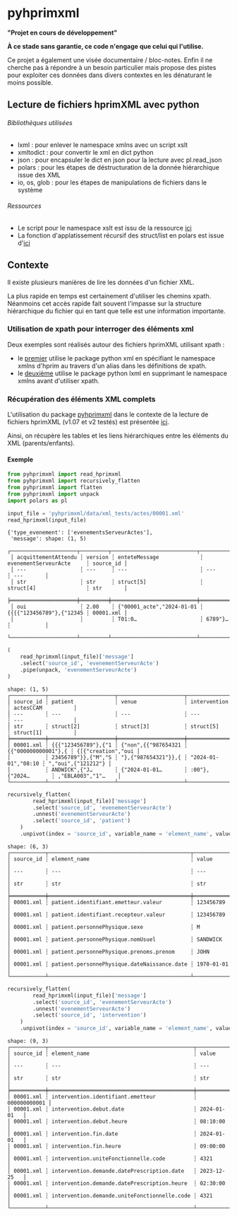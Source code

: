 # pyhprimxml

**"Projet en cours de développement"**

**À ce stade sans garantie, ce code n'engage que celui qui l'utilise.**

Ce projet a également une visée documentaire / bloc-notes. Enfin il ne cherche pas à répondre à un besoin particulier mais propose des pistes pour exploiter ces données dans divers contextes en les dénaturant le moins possible.

## Lecture de fichiers hprimXML avec python


###### Bibliothèques utilisées

- lxml : pour enlever le namespace xmlns avec un script xslt
- xmltodict : pour convertir le xml en dict python 
- json : pour encapsuler le dict en json pour la lecture avec pl.read_json
- polars : pour les étapes de déstructuration de la donnée hiérarchique issue des XML
- io, os, glob : pour les étapes de manipulations de fichiers dans le système


###### Ressources

- Le script pour le namespace xslt est issu de la ressource [ici](https://wiki.tei-c.org/index.php/Remove-Namespaces.xsl)
- La fonction d'applatissement récursif des struct/list en polars est issue d'[ici](https://github.com/pola-rs/polars/issues/7078#issuecomment-2258225305)



## Contexte

Il existe plusieurs manières de lire les données d'un fichier XML.

La plus rapide en temps est certainement d'utiliser les chemins xpath.
Néanmoins cet accès rapide fait souvent l'impasse sur la structure hiérarchique du fichier qui en tant que telle est une information importante.

### Utilisation de xpath pour interroger des éléments xml

Deux exemples sont réalisés autour des fichiers hprimXML utilisant xpath :

- le [premier](https://guillaumepressiat.github.io/pyhprimxml/xpath_xml.html) utilise le package python xml en spécifiant le namespace xmlns d'hprim au travers d'un alias dans les définitions de xpath.
- le [deuxième](https://guillaumepressiat.github.io/pyhprimxml/xpath_lxml.html) utilise le package python lxml en supprimant le namespace xmlns avant d'utiliser xpath.


### Récupération des éléments XML complets


L'utilisation du package [pyhprimxml](https://guillaumepressiat.github.io/pyhprimxml/) dans le contexte de la lecture de fichiers hprimXML (v1.07 et v2 testés) est présentée [ici](https://guillaumepressiat.github.io/pyhprimxml/).

Ainsi, on récupère les tables et les liens hiérarchiques entre les éléments du XML (parents/enfants).

#### Exemple

```python
from pyhprimxml import read_hprimxml
from pyhprimxml import recursively_flatten
from pyhprimxml import flatten
from pyhprimxml import unpack
import polars as pl

input_file = 'pyhprimxml/data/xml_tests/actes/00001.xml'
read_hprimxml(input_file)
```

```text
{'type_evenement': ['evenementsServeurActes'],
 'message': shape: (1, 5)
 ┌─────────────────────┬─────────┬───────────────────────────┬──────────────────────────┬───────────┐
 │ acquittementAttendu ┆ version ┆ enteteMessage             ┆ evenementServeurActe     ┆ source_id │
 │ ---                 ┆ ---     ┆ ---                       ┆ ---                      ┆ ---       │
 │ str                 ┆ str     ┆ struct[5]                 ┆ struct[4]                ┆ str       │
 ╞═════════════════════╪═════════╪═══════════════════════════╪══════════════════════════╪═══════════╡
 │ oui                 ┆ 2.00    ┆ {"00001_acte","2024-01-01 ┆ {{{{"123456789"},{"12345 ┆ 00001.xml │
 │                     ┆         ┆ T01:0…                    ┆ 6789"}…                  ┆           │
 └─────────────────────┴─────────┴───────────────────────────┴──────────────────────────┴───────────┘}
```

```python
(
    read_hprimxml(input_file)['message']
    .select('source_id', 'evenementServeurActe')
    .pipe(unpack, 'evenementServeurActe')
)
```

```text
shape: (1, 5)
┌───────────┬─────────────────────┬─────────────────────┬─────────────────────┬────────────────────┐
│ source_id ┆ patient             ┆ venue               ┆ intervention        ┆ actesCCAM          │
│ ---       ┆ ---                 ┆ ---                 ┆ ---                 ┆ ---                │
│ str       ┆ struct[2]           ┆ struct[3]           ┆ struct[5]           ┆ struct[1]          │
╞═══════════╪═════════════════════╪═════════════════════╪═════════════════════╪════════════════════╡
│ 00001.xml ┆ {{{"123456789"},{"1 ┆ {"non",{{"987654321 ┆ {{"000000000001"},{ ┆ {[{"creation","oui │
│           ┆ 23456789"}},{"M","S ┆ "},{"987654321"}},{ ┆ "2024-01-01","08:10 ┆ ","oui",{"121212"} │
│           ┆ ANDWICK",{"J…       ┆ {"2024-01-01…       ┆ :00"},{"2024…       ┆ ,"EBLA003","1"…    │
└───────────┴─────────────────────┴─────────────────────┴─────────────────────┴────────────────────┘
```

```python
recursively_flatten(
        read_hprimxml(input_file)['message']
        .select('source_id', 'evenementServeurActe')
        .unnest('evenementServeurActe')
        .select('source_id', 'patient')
    )
    .unpivot(index = 'source_id', variable_name = 'element_name', value_name = 'value')
```

```text
shape: (6, 3)
┌───────────┬─────────────────────────────────────────────┬────────────┐
│ source_id ┆ element_name                                ┆ value      │
│ ---       ┆ ---                                         ┆ ---        │
│ str       ┆ str                                         ┆ str        │
╞═══════════╪═════════════════════════════════════════════╪════════════╡
│ 00001.xml ┆ patient.identifiant.emetteur.valeur         ┆ 123456789  │
│ 00001.xml ┆ patient.identifiant.recepteur.valeur        ┆ 123456789  │
│ 00001.xml ┆ patient.personnePhysique.sexe               ┆ M          │
│ 00001.xml ┆ patient.personnePhysique.nomUsuel           ┆ SANDWICK   │
│ 00001.xml ┆ patient.personnePhysique.prenoms.prenom     ┆ JOHN       │
│ 00001.xml ┆ patient.personnePhysique.dateNaissance.date ┆ 1970-01-01 │
└───────────┴─────────────────────────────────────────────┴────────────┘
```

```python
recursively_flatten(
        read_hprimxml(input_file)['message']
        .select('source_id', 'evenementServeurActe')
        .unnest('evenementServeurActe')
        .select('source_id', 'intervention')
    )
    .unpivot(index = 'source_id', variable_name = 'element_name', value_name = 'value')
```

```text
shape: (9, 3)
┌───────────┬──────────────────────────────────────────────┬──────────────┐
│ source_id ┆ element_name                                 ┆ value        │
│ ---       ┆ ---                                          ┆ ---          │
│ str       ┆ str                                          ┆ str          │
╞═══════════╪══════════════════════════════════════════════╪══════════════╡
│ 00001.xml ┆ intervention.identifiant.emetteur            ┆ 000000000001 │
│ 00001.xml ┆ intervention.debut.date                      ┆ 2024-01-01   │
│ 00001.xml ┆ intervention.debut.heure                     ┆ 08:10:00     │
│ 00001.xml ┆ intervention.fin.date                        ┆ 2024-01-01   │
│ 00001.xml ┆ intervention.fin.heure                       ┆ 09:00:00     │
│ 00001.xml ┆ intervention.uniteFonctionnelle.code         ┆ 4321         │
│ 00001.xml ┆ intervention.demande.datePrescription.date   ┆ 2023-12-25   │
│ 00001.xml ┆ intervention.demande.datePrescription.heure  ┆ 02:30:00     │
│ 00001.xml ┆ intervention.demande.uniteFonctionnelle.code ┆ 4321         │
└───────────┴──────────────────────────────────────────────┴──────────────┘
```


